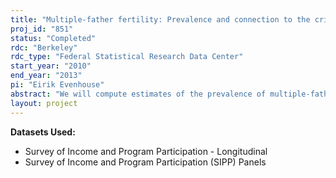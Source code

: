 ```yaml
---
title: "Multiple-father fertility: Prevalence and connection to the criminal justice system (SIPP Small Grants)"
proj_id: "851"
status: "Completed"
rdc: "Berkeley"
rdc_type: "Federal Statistical Research Data Center"
start_year: "2010"
end_year: "2013"
pi: "Eirik Evenhouse"
abstract: "We will compute estimates of the prevalence of multiple-father fertility from 1985-2008. We will examine, at the MSA level, the correlation between multiple-father fertility and rates of male involvement with the criminal justice system.  We will build on these estimates to further investigate the  impact of TANF policy and child support enforcement policy on multipartnered fertility.  Security clearance is necessary because, starting with SIPP 2004, a respondent's MSA is no longer reported, and we propose to conduct an MSA-level analysis. "
layout: project
---
```


**Datasets Used:**

  - Survey of Income and Program Participation - Longitudinal 
  - Survey of Income and Program Participation (SIPP) Panels 

